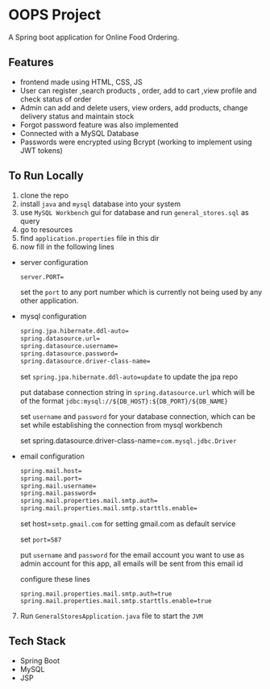 # OOPS Project
A Spring boot application for Online Food Ordering.
## Features
- frontend made using HTML, CSS, JS
- User can register ,search products , order, add to cart ,view profile and check status of order
- Admin can add and delete users, view orders, add products, change delivery status and maintain stock
- Forgot password feature was also implemented
- Connected with a MySQL Database
- Passwords were encrypted using Bcrypt (working to implement using JWT tokens)
## To Run Locally

1. clone the repo
2. install ```java``` and ```mysql``` database into your system
3. use ```MySQL Workbench``` gui for database and run ```general_stores.sql``` as query
4. go to resources
5. find ```application.properties``` file in this dir
6. now fill in the following lines
   
- server configuration
  ```bash
  server.PORT=
  ```
  set the ```port``` to any port number which is currently not being used by any other application.

- mysql configuration

  ```bash
  spring.jpa.hibernate.ddl-auto=
  spring.datasource.url=
  spring.datasource.username=
  spring.datasource.password=
  spring.datasource.driver-class-name=
  ```
  set ```spring.jpa.hibernate.ddl-auto=update``` to update the jpa repo <br/>
  
  put database connection string in ```spring.datasource.url``` which will be of the format ```jdbc:mysql://${DB_HOST}:${DB_PORT}/${DB_NAME}``` <br/>
  
  set ```username``` and ```password``` for your database connection, which can be set while establishing the connection from mysql workbench <br/>
  
  set spring.datasource.driver-class-name=```com.mysql.jdbc.Driver``` <br/>

- email configuration

  ```bash
  spring.mail.host=
  spring.mail.port=
  spring.mail.username=
  spring.mail.password=
  spring.mail.properties.mail.smtp.auth=
  spring.mail.properties.mail.smtp.starttls.enable=
  ```
  
  set host=```smtp.gmail.com``` for setting gmail.com as default service
  
  set ```port=587```
  
  put ```username``` and ```password``` for the email account you want to use as admin account for this app, all emails will be sent from this email id
  
  configure these lines
  ```
  spring.mail.properties.mail.smtp.auth=true
  spring.mail.properties.mail.smtp.starttls.enable=true
  ```
7. Run ```GeneralStoresApplication.java``` file to start the ```JVM```

## Tech Stack

- Spring Boot
- MySQL
- JSP
